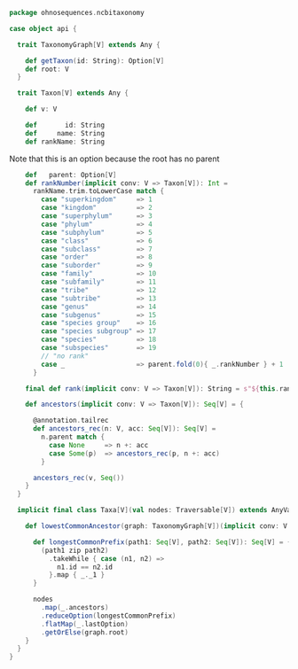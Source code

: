 
```scala
package ohnosequences.ncbitaxonomy

case object api {

  trait TaxonomyGraph[V] extends Any {

    def getTaxon(id: String): Option[V]
    def root: V
  }

  trait Taxon[V] extends Any {

    def v: V

    def       id: String
    def     name: String
    def rankName: String
```

Note that this is an option because the root has no parent

```scala
    def   parent: Option[V]
    def rankNumber(implicit conv: V => Taxon[V]): Int =
      rankName.trim.toLowerCase match {
        case "superkingdom"     => 1
        case "kingdom"          => 2
        case "superphylum"      => 3
        case "phylum"           => 4
        case "subphylum"        => 5
        case "class"            => 6
        case "subclass"         => 7
        case "order"            => 8
        case "suborder"         => 9
        case "family"           => 10
        case "subfamily"        => 11
        case "tribe"            => 12
        case "subtribe"         => 13
        case "genus"            => 14
        case "subgenus"         => 15
        case "species group"    => 16
        case "species subgroup" => 17
        case "species"          => 18
        case "subspecies"       => 19
        // "no rank"
        case _                  => parent.fold(0){ _.rankNumber } + 1
      }

    final def rank(implicit conv: V => Taxon[V]): String = s"${this.rankNumber}: ${this.rankName}"

    def ancestors(implicit conv: V => Taxon[V]): Seq[V] = {

      @annotation.tailrec
      def ancestors_rec(n: V, acc: Seq[V]): Seq[V] =
        n.parent match {
          case None     => n +: acc
          case Some(p)  => ancestors_rec(p, n +: acc)
        }

      ancestors_rec(v, Seq())
    }
  }

  implicit final class Taxa[V](val nodes: Traversable[V]) extends AnyVal {

    def lowestCommonAncestor(graph: TaxonomyGraph[V])(implicit conv: V => Taxon[V]): V = {

      def longestCommonPrefix(path1: Seq[V], path2: Seq[V]): Seq[V] = {
        (path1 zip path2)
          .takeWhile { case (n1, n2) =>
            n1.id == n2.id
          }.map { _._1 }
      }

      nodes
        .map(_.ancestors)
        .reduceOption(longestCommonPrefix)
        .flatMap(_.lastOption)
        .getOrElse(graph.root)
    }
  }
}

```




[main/scala/api.scala]: api.scala.md
[main/scala/bundle.scala]: bundle.scala.md
[main/scala/package.scala]: package.scala.md
[main/scala/titan.scala]: titan.scala.md
[test/scala/dummyTree.scala]: ../../test/scala/dummyTree.scala.md
[test/scala/Ncbitaxonomy.scala]: ../../test/scala/Ncbitaxonomy.scala.md
[test/scala/structuralTests.scala]: ../../test/scala/structuralTests.scala.md